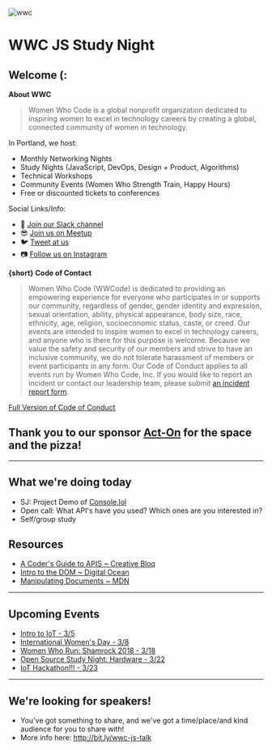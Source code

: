 ![wwc](https://a248.e.akamai.net/secure.meetupstatic.com/photos/event/1/e/5/4/highres_456127764.jpeg)

# WWC JS Study Night

## Welcome (:
**About WWC**
> Women Who Code is a global nonprofit organization dedicated to inspiring women to excel in technology careers by creating a global, connected community of women in technology.

In Portland, we host:
- Monthly Networking Nights
- Study Nights (JavaScript, DevOps, Design + Product, Algorithms)
- Technical Workshops
- Community Events (Women Who Strength Train, Happy Hours)
- Free or discounted tickets to conferences

Social Links/Info:
- 💬 [Join our Slack channel](https://goo.gl/forms/sBKUgZ9hHnnmWn7z1)
- 😎 [Join us on Meetup](https://www.meetup.com/Women-Who-Code-Portland/)
- 🐦 [Tweet at us](https://twitter.com/WWCodePortland)
- 📷 [Follow us on Instagram](https://www.instagram.com/wwcodeportland/)


**{short} Code of Contact**
> Women Who Code (WWCode) is dedicated to providing an empowering experience for everyone who participates in or supports our community, regardless of gender, gender identity and expression, sexual orientation, ability, physical appearance, body size, race, ethnicity, age, religion, socioeconomic status, caste, or creed. Our events are intended to inspire women to excel in technology careers, and anyone who is there for this purpose is welcome. Because we value the safety and security of our members and strive to have an inclusive community, we do not tolerate harassment of members or event participants in any form. Our Code of Conduct applies to all events run by Women Who Code, Inc. If you would like to report an incident or contact our leadership team, please submit [an incident report form](https://docs.google.com/forms/d/e/1FAIpQLScmJq0Evb0aDbx4flmmZT1xX0GCXj_F--5asjfH7XvkrLo4xA/viewform).

[Full Version of Code of Conduct](https://www.meetup.com/Women-Who-Code-Portland/pages/22236117/Code_of_Conduct/)

## Thank you to our sponsor [Act-On](https://www.act-on.com/) for the space and the pizza!

----------------

## What we're doing today
- SJ: Project Demo of [Console.lol](https://github.com/sajoy/console-dot-lol)
- Open call: What API's have you used? Which ones are you interested in?
- Self/group study

## Resources
- [A Coder's Guide to APIS ~ Creative Bloq](https://www.creativebloq.com/features/a-coders-guide-to-apis)
- [Intro to the DOM ~ Digital Ocean](https://www.digitalocean.com/community/tutorials/introduction-to-the-dom)
- [Manipulating Documents ~ MDN](https://developer.mozilla.org/en-US/docs/Learn/JavaScript/Client-side_web_APIs/Manipulating_documents)

---------

## Upcoming Events
- [Intro to IoT - 3/5](https://www.meetup.com/Women-Who-Code-Portland/events/248234421/)
- [International Women's Day - 3/8](https://www.meetup.com/Women-Who-Code-Portland/events/245990880/)
- [Women Who Run: Shamrock 2018 - 3/18](https://www.meetup.com/Women-Who-Code-Portland/events/245948200/)
- [Open Source Study Night: Hardware - 3/22](https://www.meetup.com/Women-Who-Code-Portland/events/245945228/)
- [IoT Hackathon!!! - 3/23](https://www.meetup.com/Women-Who-Code-Portland/events/246724877/)

---------

## We're looking for speakers!
- You've got something to share, and we've got a time/place/and kind audience for you to share with!
- More info here: http://bit.ly/wwc-js-talk